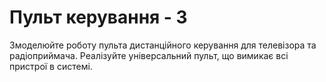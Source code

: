 # Пульт керування - 3

Змоделюйте роботу пульта дистанційного керування для телевізора та радіоприймача. 
Реалізуйте універсальний пульт, що вимикає всі пристрої в системі. 